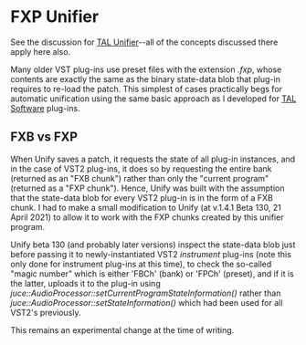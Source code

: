 # FXP Unifier

See the discussion for [TAL Unifier](../TAL&20Unifier)--all of the concepts discussed there apply here also.

Many older VST plug-ins use preset files with the extension *.fxp*, whose contents are exactly the same as the binary state-data blob that plug-in requires to re-load the patch. This simplest of cases practically begs for automatic unification using the same basic approach as I developed for [TAL Software](https://tal-software.com/) plug-ins.

## FXB vs FXP

When Unify saves a patch, it requests the state of all plug-in instances, and in the case of VST2 plug-ins, it does so by requesting the entire bank (returned as an "FXB chunk") rather than only the "current program" (returned as a "FXP chunk"). Hence, Unify was built with the assumption that the state-data blob for every VST2 plug-in is in the form of a FXB chunk. I had to make a small modification to Unify (at v.1.4.1 Beta 130, 21 April 2021) to allow it to work with the FXP chunks created by this unifier program.

Unify beta 130 (and probably later versions) inspect the state-data blob just before passing it to newly-instantiated VST2 *instrument* plug-ins (note this only done for instrument plug-ins at this time), to check the so-called "magic number" which is either 'FBCh' (bank) or 'FPCh' (preset), and if it is the latter, uploads it to the plug-in using *juce::AudioProcessor::setCurrentProgramStateInformation()* rather than *juce::AudioProcessor::setStateInformation()* which had been used for all VST2's previously.

This remains an experimental change at the time of writing.


